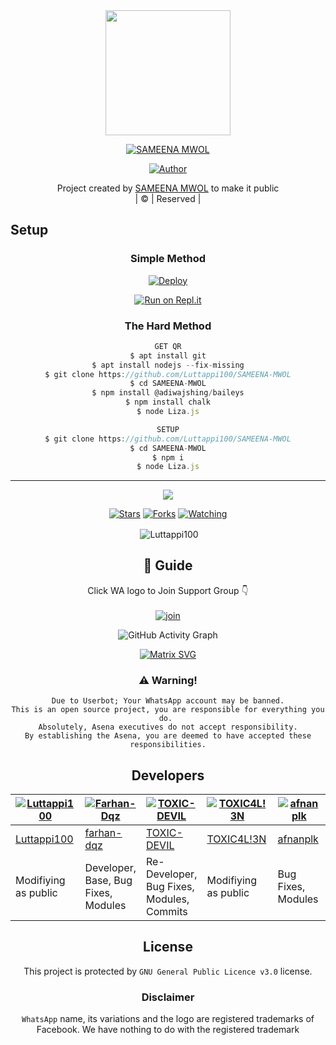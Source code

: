 
<div align="center">
  <img border-radius: 15px src="20210811_082543.jpg"width="200" height="200"/>
  <p align="center">
    
    
<a href="#"><img title="SAMEENA MWOL" src="https://img.shields.io/badge/SAMEENA MWOL-green?colorA=%23ff0000&colorB=%23017e40&style=for-the-badge"></a>
</p>
  <p align="center">
<a href=https://github.com/Luttappi100"><img title="Author" src="https://img.shields.io/badge/Author-(hunk!nd3 p4d4y41!-SAMEENAMWOL?color=blue&style=for-the-badge&logo=whatsapp"></a>
</p>
</div>
<p align="center">
Project created by <a href="https://github.com/Luttappi100">SAMEENA MWOL</a> to make it public
    <br>
       | © |
        Reserved |
    <br> 
</p>

## Setup
<div align="center">

  ### Simple Method
  
[![Deploy](https://www.herokucdn.com/deploy/button.svg)](https://heroku.com/deploy?template=https://github.com/Luttappi100/SAMEENA-MWOL) 
  
[![Run on Repl.it](https://repl.it/badge/github/quiec/whatsAlfa)](https://replit.com/@Luttappi100/SAMEENAMWOL?v=1)
  
### The Hard Method
```js
GET QR
$ apt install git
$ apt install nodejs --fix-missing
$ git clone https://github.com/Luttappi100/SAMEENA-MWOL
$ cd SAMEENA-MWOL
$ npm install @adiwajshing/baileys
$ npm install chalk
$ node Liza.js
```
      
```js
SETUP
$ git clone https://github.com/Luttappi100/SAMEENA-MWOL
$ cd SAMEENA-MWOL
$ npm i
$ node Liza.js
```

----

  <p align="center">
  <a href="https://github.com/Luttappi100/SAMEENA-MWOL">
    
<a href="https:https://github.com/Luttappi100?tab=followers">
<img src="https://img.shields.io/github/repo-size/Luttappi100/SAMEENA-MWOL?color=green&label=Repo%20total%20size&style=plastic">
<p align="center">
<a href="https://github.com/Luttappi100/followers"
<img title="Followers" src="https://img.shields.io/github/followers/Luttappi100?color=blue&style=flat-square"></a>
<a href="https://github.com/Luttappi100/SAMEENA-MWOL/stargazers/"><img title="Stars" src="https://img.shields.io/github/stars/Luttappi100/SAMEENA-MWOL?color=blue&style=flat-square"></a>
<a href="https://github.com/Luttappi100/SAMEENA-MWOL/network/members"><img title="Forks" src="https://img.shields.io/github/forks/Luttappi100/SAMEENA-MWOL?color=blue&style=flat-square"></a>
<a href="https://github.com/Luttappi100/SAMEENA-MWOL/watchers"><img title="Watching" src="https://img.shields.io/github/watchers/Luttappi100/SAMEENA-MWOL?label=Watchers&color=blue&style=flat-square"></a>
</p>

<p align="center">
<p>&nbsp;<img align="center" src="https://github-readme-stats.vercel.app/api?username=Luttappi100&show_icons=true&theme=dark&locale=en" alt="Luttappi100" /></p>
    
## 📢 Guide
Click WA logo to Join Support Group 👇
    <br>
<br>
  [![join](https://github.com/Luttappi100/SAMEENA-MWOL/blob/master/WhatsAsena.png)](https://chat.whatsapp.com/BRPbS6JHUoCE480MpLLM5z)
  <div align="center">
       
  ![GitHub Activity Graph](https://activity-graph.herokuapp.com/graph?username=Luttappi100&bg_color=000000&color=4fff67&line=4fff67&point=ffffff&area=true&hide_border=true)
  </div>
 
  
  [![Matrix SVG](https://raw.githubusercontent.com/rodrigograca31/rodrigograca31/master/matrix.svg)](https://chat.whatsapp.com/BRPbS6JHUoCE480MpLLM5z)
                     
### ⚠️ Warning! 
```
Due to Userbot; Your WhatsApp account may be banned.
This is an open source project, you are responsible for everything you do. 
Absolutely, Asena executives do not accept responsibility.
By establishing the Asena, you are deemed to have accepted these responsibilities.
```

## Developers
  <div align="center">
    
[![Luttappi100](https://github.com/Luttappi100.png?size=100)](https://github.com/Luttappi100) | [![Farhan-Dqz](https://github.com/farhan-dqz.png?size=100)](https://github.com/farhan-dqz) | [![TOXIC-DEVIL](https://github.com/TOXIC-DEVIL.png?size=100)](https://github.com/TOXIC-DEVIL) |  [![TOXIC4L!3N](https://github.com/Alien-alfa.png?size=100)](https://github.com/AI-VIKI) | [![afnanplk](https://github.com/afnanplk.png?size=100)](https://github.com/afnanplk) 
----|----|----|----|----
[Luttappi100](https://github.com/Luttappi100) | [farhan-dqz](https://github.com/farhan-dqz) | [TOXIC-DEVIL](https://github.com/TOXIC-DEVIL) | [TOXIC4L!3N](https://github.com/AI-VIKI) | [afnanplk](https://github.com/afnanplk) 
Modifiying as public | Developer, Base, Bug Fixes, Modules| Re-Developer, Bug Fixes, Modules, Commits |  Modifiying  as   public | Bug Fixes, Modules 
  </div>
    


## License
This project is protected by `GNU General Public Licence v3.0` license.

### Disclaimer
`WhatsApp` name, its variations and the logo are registered trademarks of Facebook. We have nothing to do with the registered trademark
